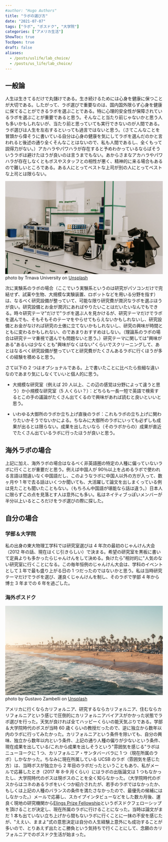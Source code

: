 ```yaml
---
#author: "Hugo Authors"
title: "ラボの選び方"
date: "2021-07-07"
tags: ["ラボ", "ポスドク", "大学院"]
categories: ["アメリカ生活"]
ShowToc: true
TocOpen: true
draft: false
aliases:
  - /posts/uslife/lab_choice/
  - /posts/us_life/lab_choice/
---
```


## 一般論

人生は生きてるだけで丸儲けである。生き続けるためには心身を健康に保つことが大切である。したがって、ラボ選びで重要なのは、国内国外限らず心身を健康に保てることができるラボを選ぶことである。特に心理的安全性が保障されているラボを選ぶことが重要であると思う。そんなこと当たり前じゃないかと思う人も多いかもしれないが、当たり前と思っていても実行できないのが人間である。ラボ選びは人生を左右するといっても過言ではないと思う。（さてこんなことを冒頭から偉そうに書いている自分は心身の健康を気にしてラボを選んだのかと言われると後述の通り全くそんなことはないので、私も人間であるし、全くもって説得力がない。）アカハラやパワハラが存在すると予めわかっているならばそういうラボは避けたほうが良いのは言うまでもない。あからさまなアカハラやパワハラが存在しなくともボスやスタッフとの相性が悪く、精神的に来る場合もあるので難しいところである。ある人にとってベストな上司が別の人にとってベストな上司とは限らない。

![](images/2022-03-31-23-04-00.png)
photo by Trnava University on [Unsplash](https://unsplash.com/)

次に実験系のラボの場合（ここでいう実験系というのは研究がパソコンだけで完結せず、試薬や生物、大規模な実験装置、ロボットなどを用いる分野を指す）は、なるべく研究設備が整っていて、可能な限り研究費が潤沢なラボを選ぶほうが良い。研究設備とお金が潤沢にあればやりたいことはだいたいなんでもできる。時々研究テーマ"だけで"ラボを選ぶ人を見かけるが、研究テーマだけでラボを選んでも、そもそもそのテーマをやらせてもらえないかもしれないし、研究設備とお金がなければ研究の土俵に立てないかもしれないし、研究の興味が時間とともに変わるかもしれない、のであまりおすすめはしない。（理論系のラボの場合は研究テーマ重視で選んでも問題ないと思う。）研究テーマに関しては"興味がある"あるいは少なくとも"興味がなくはない"くらいでスクリーニングして、あとはなるべく研究設備が整っていてと研究費がたくさんあるラボに行くほうが多くの経験を積めると思う。

さて以下の 2 つはオプショナルである。上で書いたことに比べたら些細な違いなのであまり気にしなくていいと個人的に思う。

- 大規模な研究室（例えば 20 人以上、この辺の感覚は分野によって違うと思う）か小規模な研究室（5 人くらい？）：どちらも一長一短で英語で検索するとこの手の議論がたくさん出てくるので興味があれば読むと良いといいと思う。

- いわゆる大御所のラボか立ち上げ直後のラボ：これもラボの立ち上げに関わりたいかそうでないかによる。ちなみに大御所のラボにいっても必ずしも成果が出るとは限らない。成果を出したいなら（そのラボからの）成果が直近でたくさん出ているラボに行ったほうが良いと思う。

## 海外ラボの場合

上記に加え、海外ラボの場合はなるべく非英語圏の特定の人種に偏っていないラボに行くことが重要だと思う。例えば中国人が 90％以上を占めるラボで使われる言語は間違いなく中国語だし、このようなラボに中国人以外の方が入って、数ヶ月や 1 年で去る話はいくつか聞いても、大活躍して論文を出しまくっている例は見たことも聞いたこともない。（もちろん中国語が堪能なら話は違う。）日本人に限らずこの点を見落とす人は意外にも多い。私はネイティブっぽいメンバーが半分以上いるところだけをラボ選びの際に探した。

## 自分の場合

### 学部＆大学院

私の出身の東大物理工学科では研究室選びは 4 年次の最初のじゃんけん大会（2012 年の話、現在はくじ引きらしい）で決まる。希望の研究室を黒板に書いて定員よりも多かったらじゃんけんをして決める。負けたら"相対的に"人気のない研究室に行くことになる。この毎年恒例のじゃんけん大会は、学科のイベントとして１年で最も盛り上がる日の 1 つだったのではないかと思う。私は当時研究テーマだけでラボを選び、運良くじゃんけんを制し、そのラボで学部 4 年から博士 3 年までの 6 年を過ごした。

### 海外ポスドク

![](images/2022-03-31-23-12-54.png)
photo by Gustavo Zambelli on [Unsplash](https://unsplash.com/)

アメリカに行くならカリフォルニア、研究するならカリフォルニア、住むならカリフォルニアという感じで圧倒的にカリフォルニアバイアスがかかった状態でラボ選びを行った。天気が良ければ全てハッピーくらいの能天気ぶりである。学部＆大学院時代のボスが当時 60 歳くらいの教授だったので、逆に独立から数年以内のラボに行ってみたかった。カリフォルニアという条件を除いても、自分の興味、独立から数年以内という条件、上記の通り人種の偏りが少ないという条件、現在成果を出している/これから成果を出しそうという"雰囲気を感じる"ラボはニューヨークに 1 つ、カリフォルニア・サンタバーバラに 1 つ（現在所属のラボ）しかなかった。ちなみに現在所属している UCSB のラボ（雰囲気を感じた方）は、当時ボスが独立から 2 年目のラボだったということもあり、私がメールで応募したとき（2017 年 8-9 月くらい）にはラボの出版論文は 1 つもなかったし、大学院時代のボスは現ボスのことを全く知らなかった。（大学院時代のボスからはコネのあるラボをいくつか紹介されたが、若手のラボではなかったか、もしくは上記の人種のバランスの条件を満たさなかったので、最優先の候補にはしなかった。）メールで応募し、スカイプインタビューなどをした数カ月後、運良く現地の研究機関から[Elings Prize Fellowship](https://www.cnsi.ucsb.edu/programs/elings-fellowships)というポスドクフェローシップを頂けることが決定し、現在所属のラボに行けることになった。当時は論文がまだ 1 本も出ていない立ち上げから間もないラボに行くことに一抹の不安を感じたが、"ええい、ままよ"式の意思決定は自分の人生経験上意外にも成功することが多いので、とりあえず出たとこ勝負という気持ちで行くことにして、念願のカリフォルニアでのポスドク生活が始まった。
